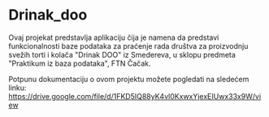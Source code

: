 # Drinak_doo

Ovaj projekat predstavlja aplikaciju čija je namena da predstavi funkcionalnosti baze podataka za praćenje rada društva za proizvodnju svežih torti i kolača "Drinak DOO" iz Smedereva, u sklopu predmeta "Praktikum iz baza podataka", FTN Čačak. 


Potpunu dokumentaciju o ovom projektu možete pogledati na sledećem linku:
  https://drive.google.com/file/d/1FKD5IQ88yK4vl0KxwxYjexEIUwx33x9W/view
